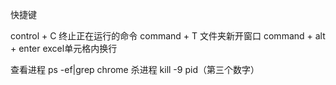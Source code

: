 
快捷键

control + C 终止正在运行的命令
command + T 文件夹新开窗口
command + alt + enter excel单元格内换行

查看进程
ps -ef|grep chrome
杀进程
kill -9 pid（第三个数字）